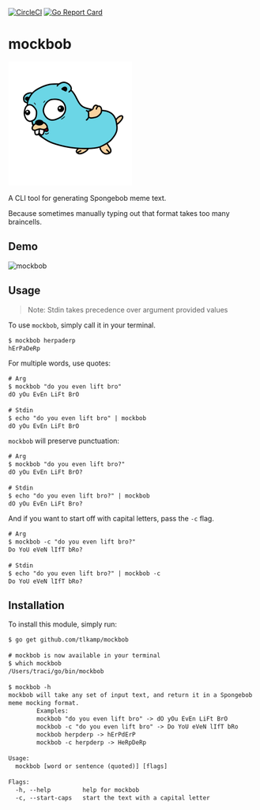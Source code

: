 [![CircleCI](https://circleci.com/gh/tlkamp/mockbob.svg?style=svg)](https://circleci.com/gh/tlkamp/mockbob) [![Go Report Card](https://goreportcard.com/badge/github.com/tlkamp/mockbob)](https://goreportcard.com/report/github.com/tlkamp/mockbob)

# mockbob

![mascot](doc/gopher.png)

A CLI tool for generating Spongebob meme text.

Because sometimes manually typing out that format takes too many braincells.

## Demo
![mockbob](https://user-images.githubusercontent.com/18516698/72223486-eed92080-3534-11ea-94df-b9d5ae48e43f.gif)

## Usage

> Note: Stdin takes precedence over argument provided values

To use `mockbob`, simply call it in your terminal.

```shell
$ mockbob herpaderp
hErPaDeRp
```

For multiple words, use quotes:

```shell
# Arg
$ mockbob "do you even lift bro"
dO yOu EvEn LiFt BrO

# Stdin
$ echo "do you even lift bro" | mockbob
dO yOu EvEn LiFt BrO
```

`mockbob` will preserve punctuation:

```shell
# Arg
$ mockbob "do you even lift bro?"
dO yOu EvEn LiFt BrO?

# Stdin
$ echo "do you even lift bro?" | mockbob
dO yOu EvEn LiFt Bro?
```

And if you want to start off with capital letters, pass the `-c` flag.

```shell
# Arg
$ mockbob -c "do you even lift bro?"
Do YoU eVeN lIfT bRo?

# Stdin
$ echo "do you even lift bro?" | mockbob -c
Do YoU eVeN lIfT bRo?
```

## Installation

To install this module, simply run:

```shell
$ go get github.com/tlkamp/mockbob

# mockbob is now available in your terminal
$ which mockbob
/Users/traci/go/bin/mockbob

$ mockbob -h
mockbob will take any set of input text, and return it in a Spongebob meme mocking format.
        Examples:
        mockbob "do you even lift bro" -> dO yOu EvEn LiFt BrO
        mockbob -c "do you even lift bro" -> Do YoU eVeN lIfT bRo
        mockbob herpderp -> hErPdErP
        mockbob -c herpderp -> HeRpDeRp

Usage:
  mockbob [word or sentence (quoted)] [flags]

Flags:
  -h, --help         help for mockbob
  -c, --start-caps   start the text with a capital letter
```
